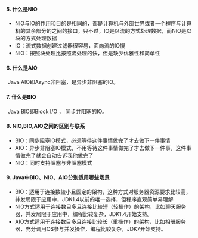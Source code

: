 #### 5. 什么是NIO

- NIO与IO的作用和目的是相同的，都是计算机与外部世界或者一个程序与计算机的其余部分的之间的接口，只不过，IO是以流的方式处理数据，而NIO是以块的方式处理数据
- IO：流式数据创建过滤器很容易，面向流的IO慢
- NIO：按照块处理比按照流处理的快，但是缺少优雅性和简单性

#### 6. 什么是AIO

​	Java AIO即Async非阻塞，是异步非阻塞的IO。 

#### 7. 什么是BIO

​	Java BIO即Block I/O ， 同步并阻塞的IO。 

#### 8. NIO,BIO,AIO之间的区别与联系

- BIO：同步阻塞IO模式，必须等待这件事情做完了才去做下一件事情
- AIO：异步非阻塞IO模式，不用等待这件事情做完了才去做下一件事，这件事情做完了就会自动告诉我他做完了
- NIO：同时支持阻塞与非阻塞模式

#### 9. Java中BIO、NIO、AIO分别适用哪些场景

- BIO：适用于连接数较小且固定的架构，这种方式对服务器资源要求比较高，并发局限于应用中，JDK1.4以前的唯一选择，但程序直观简单易理解 
- NIO方式适用于连接数目多且连接比较短（轻操作）的架构，比如聊天服务器，并发局限于应用中，编程比较复杂，JDK1.4开始支持。 
- AIO方式适用于连接数目多且连接比较长（重操作）的架构，比如相册服务器，充分调用OS参与并发操作，编程比较复杂，JDK7开始支持。 